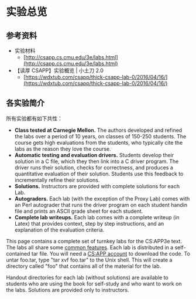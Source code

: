 # 实验总览

## 参考资料

* 实验材料
  * [http://csapp.cs.cmu.edu/3e/labs.html](http://csapp.cs.cmu.edu/3e/labs.html)
* 【读厚 CSAPP】实验概览 \| 小土刀 2.0 
  * [https://wdxtub.com/csapp/thick-csapp-lab-0/2016/04/16/](https://wdxtub.com/csapp/thick-csapp-lab-0/2016/04/16/)

## 各实验简介

所有实验都有如下共性：

* **Class tested at Carnegie Mellon.** The authors developed and refined the labs over a period of 10 years, on classes of 150-250 students. The course gets high evaluations from the students, who typically cite the labs as the reason they love the course.
* **Automatic testing and evaluation drivers.** Students develop their solution in a C file, which they then link into a C driver program. The driver runs their solution, checks for correctness, and produces a quantitative evaluation of their solution. Students use this feedback to incrementally refine their solutions.
* **Solutions.** Instructors are provided with complete solutions for each Lab.
* **Autograders.** Each lab \(with the exception of the Proxy Lab\) comes with an Perl autograder that runs the driver program on each student handin file and prints an ASCII grade sheet for each student.
* **Complete lab writeups.** Each lab comes with a complete writeup \(in Latex\) that provides context, step by step instructions, and an explanation of the evaluation criteria.

This page contains a complete set of turnkey labs for the CS:APP3e text. The labs all share some [common features](http://csapp.cs.cmu.edu/3e/labinfo.html). Each lab is distributed in a self-contained tar file. You will need a [CS:APP account](http://csapp.cs.cmu.edu/3e/loginrequest.html) to download the code. To untar foo.tar, type "tar xvf foo.tar" to the Unix shell. This will create a directory called "foo" that contains all of the material for the lab.

Handout directories for each lab \(without solutions\) are available to students who are using the book for self-study and who want to work on the labs. Solutions are provided only to instructors.

